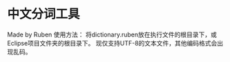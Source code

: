 # 中文分词工具
Made by Ruben
使用方法：
  将dictionary.ruben放在执行文件的根目录下，或Eclipse项目文件夹的根目录下。
现仅支持UTF-8的文本文件，其他编码格式会出现乱码。
